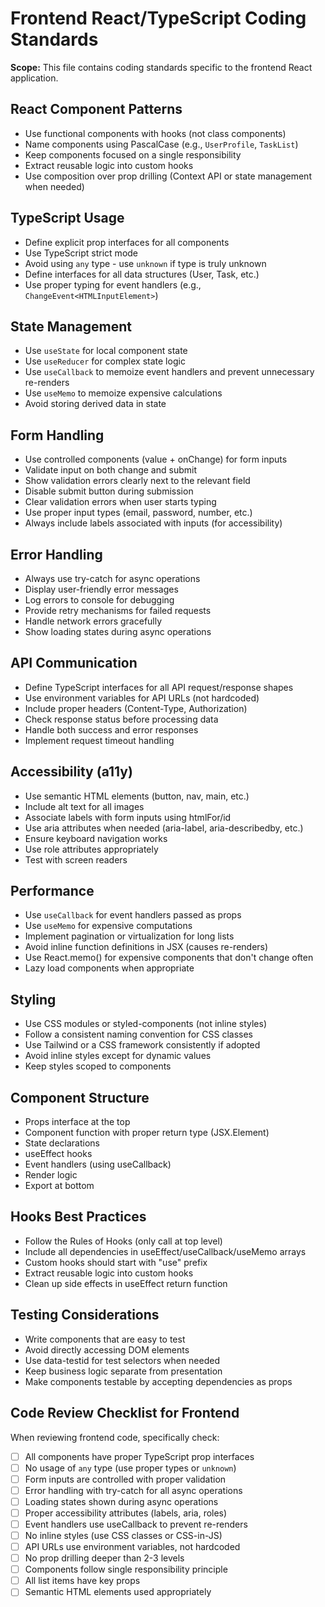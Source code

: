 # Frontend React/TypeScript Coding Standards

**Scope:** This file contains coding standards specific to the frontend React application.

## React Component Patterns

- Use functional components with hooks (not class components)
- Name components using PascalCase (e.g., `UserProfile`, `TaskList`)
- Keep components focused on a single responsibility
- Extract reusable logic into custom hooks
- Use composition over prop drilling (Context API or state management when needed)

## TypeScript Usage

- Define explicit prop interfaces for all components
- Use TypeScript strict mode
- Avoid using `any` type - use `unknown` if type is truly unknown
- Define interfaces for all data structures (User, Task, etc.)
- Use proper typing for event handlers (e.g., `ChangeEvent<HTMLInputElement>`)

## State Management

- Use `useState` for local component state
- Use `useReducer` for complex state logic
- Use `useCallback` to memoize event handlers and prevent unnecessary re-renders
- Use `useMemo` to memoize expensive calculations
- Avoid storing derived data in state

## Form Handling

- Use controlled components (value + onChange) for form inputs
- Validate input on both change and submit
- Show validation errors clearly next to the relevant field
- Disable submit button during submission
- Clear validation errors when user starts typing
- Use proper input types (email, password, number, etc.)
- Always include labels associated with inputs (for accessibility)

## Error Handling

- Always use try-catch for async operations
- Display user-friendly error messages
- Log errors to console for debugging
- Provide retry mechanisms for failed requests
- Handle network errors gracefully
- Show loading states during async operations

## API Communication

- Define TypeScript interfaces for all API request/response shapes
- Use environment variables for API URLs (not hardcoded)
- Include proper headers (Content-Type, Authorization)
- Check response status before processing data
- Handle both success and error responses
- Implement request timeout handling

## Accessibility (a11y)

- Use semantic HTML elements (button, nav, main, etc.)
- Include alt text for all images
- Associate labels with form inputs using htmlFor/id
- Use aria attributes when needed (aria-label, aria-describedby, etc.)
- Ensure keyboard navigation works
- Use role attributes appropriately
- Test with screen readers

## Performance

- Use `useCallback` for event handlers passed as props
- Use `useMemo` for expensive computations
- Implement pagination or virtualization for long lists
- Avoid inline function definitions in JSX (causes re-renders)
- Use React.memo() for expensive components that don't change often
- Lazy load components when appropriate

## Styling

- Use CSS modules or styled-components (not inline styles)
- Follow a consistent naming convention for CSS classes
- Use Tailwind or a CSS framework consistently if adopted
- Avoid inline styles except for dynamic values
- Keep styles scoped to components

## Component Structure

- Props interface at the top
- Component function with proper return type (JSX.Element)
- State declarations
- useEffect hooks
- Event handlers (using useCallback)
- Render logic
- Export at bottom

## Hooks Best Practices

- Follow the Rules of Hooks (only call at top level)
- Include all dependencies in useEffect/useCallback/useMemo arrays
- Custom hooks should start with "use" prefix
- Extract reusable logic into custom hooks
- Clean up side effects in useEffect return function

## Testing Considerations

- Write components that are easy to test
- Avoid directly accessing DOM elements
- Use data-testid for test selectors when needed
- Keep business logic separate from presentation
- Make components testable by accepting dependencies as props

## Code Review Checklist for Frontend

When reviewing frontend code, specifically check:
- [ ] All components have proper TypeScript prop interfaces
- [ ] No usage of `any` type (use proper types or `unknown`)
- [ ] Form inputs are controlled with proper validation
- [ ] Error handling with try-catch for all async operations
- [ ] Loading states shown during async operations
- [ ] Proper accessibility attributes (labels, aria, roles)
- [ ] Event handlers use useCallback to prevent re-renders
- [ ] No inline styles (use CSS classes or CSS-in-JS)
- [ ] API URLs use environment variables, not hardcoded
- [ ] No prop drilling deeper than 2-3 levels
- [ ] Components follow single responsibility principle
- [ ] All list items have key props
- [ ] Semantic HTML elements used appropriately
